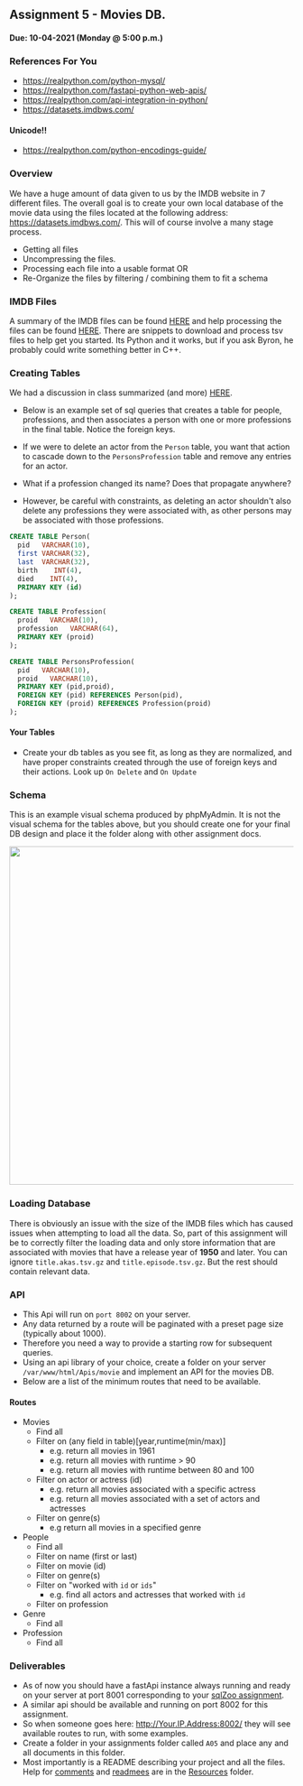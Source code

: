 ## Assignment 5 - Movies DB.
#### Due: 10-04-2021 (Monday @ 5:00 p.m.)

### References For You  

* https://realpython.com/python-mysql/
* https://realpython.com/fastapi-python-web-apis/
* https://realpython.com/api-integration-in-python/
* https://datasets.imdbws.com/

#### Unicode!!
* https://realpython.com/python-encodings-guide/

### Overview

We have a huge amount of data given to us by the IMDB website in 7 different files. The overall goal is to create your own local database of the movie data using the files located at the following address:
https://datasets.imdbws.com/. This will of course involve a many stage process.

* Getting all files
* Uncompressing the files.
* Processing each file into a usable format OR 
* Re-Organize the files by filtering / combining them to fit a schema

### IMDB Files

A summary of the IMDB files can be found [HERE](ImdbInfo.md) and help processing the files can be found [HERE](processing_tsv.md). There are snippets to download and process tsv files to help get you started. Its Python and it works, but if you ask Byron, he probably could write something better in C++. 

### Creating Tables

We had a discussion in class summarized (and more) [HERE](db_design_start.md).

- Below is an example set of sql queries that creates a table for people, professions, and then associates a person with one or more professions in the final table. Notice the foreign keys. 

- If we were to delete an actor from the `Person` table, you want that action to cascade down to the `PersonsProfession` table and remove any entries for an actor.

- What if a profession changed its name? Does that propagate anywhere?

- However, be careful with constraints, as deleting an actor shouldn't also delete any professions they were associated with, as other persons may be associated with those professions.

```sql
CREATE TABLE Person(
  pid   VARCHAR(10),
  first VARCHAR(32),
  last  VARCHAR(32),
  birth    INT(4),
  died    INT(4),
  PRIMARY KEY (id)
);

CREATE TABLE Profession(
  proid   VARCHAR(10),
  profession   VARCHAR(64),
  PRIMARY KEY (proid)
);

CREATE TABLE PersonsProfession(
  pid   VARCHAR(10),
  proid   VARCHAR(10),
  PRIMARY KEY (pid,proid),
  FOREIGN KEY (pid) REFERENCES Person(pid),
  FOREIGN KEY (proid) REFERENCES Profession(proid)
);
```

#### Your Tables

- Create your db tables as you see fit, as long as they are normalized, and have proper constraints created through the use of foreign keys and their actions. Look up `On Delete` and `On Update`

### Schema

This is an example visual schema produced by phpMyAdmin. It is not the visual schema for the tables above, but you should create one for your final DB design and place it the folder along with other assignment docs.

<img src="https://cs.msutexas.edu/~griffin/zcloud/zcloud-files/imdb_schema.png" width="600">

### Loading Database

There is obviously an issue with the size of the IMDB files which has caused issues when attempting to load all the data. So, part of this assignment will be to correctly filter the loading data and only store information that are associated with movies that have a release year of **1950** and later. You can ignore `title.akas.tsv.gz` and `title.episode.tsv.gz`. But the rest should contain relevant data.

### API

- This Api will run on `port 8002` on your server.
- Any data returned by a route will be paginated with a preset page size (typically about 1000).
- Therefore you need a way to provide a starting row for subsequent queries.
- Using an api library of your choice, create a folder on your server `/var/www/html/Apis/movie` and implement an API for the movies DB. 
- Below are a list of the minimum routes that need to be available.

#### Routes

- Movies 
  - Find all
  - Filter on (any field in table)[year,runtime(min/max)]
    - e.g. return all movies in 1961
    - e.g. return all movies with runtime > 90
    - e.g. return all movies with runtime between 80 and 100
  - Filter on actor or actress (id)
    - e.g. return all movies associated with a specific actress
    - e.g. return all movies associated with a set of actors and actresses
  - Filter on genre(s)
    - e.g return all movies in a specified genre
- People
  - Find all
  - Filter on name (first or last)
  - Filter on movie (id)
  - Filter on genre(s)
  - Filter on "worked with `id` or `ids`"
    - e.g. find all actors and actresses that worked with `id`
  - Filter on profession
- Genre
  - Find all
- Profession
  - Find all

### Deliverables

* As of now you should have a fastApi instance always running and ready on your server at port 8001 corresponding to your [sqlZoo assignment](../A04/README.md).
* A similar api should be available and running on port 8002 for this assignment.
* So when someone goes here: http://Your.IP.Address:8002/ they will see available routes to run, with some examples.
* Create a folder in your assignments folder called `A05` and place any and all documents in this folder. 
* Most importantly is a README describing your project and all the files. Help for [comments](../../Resources/03-Comments/README.md) and [readmees](../../Resources/04-Readmees/README.md) are in the [Resources](../../Resources/README.md) folder.

